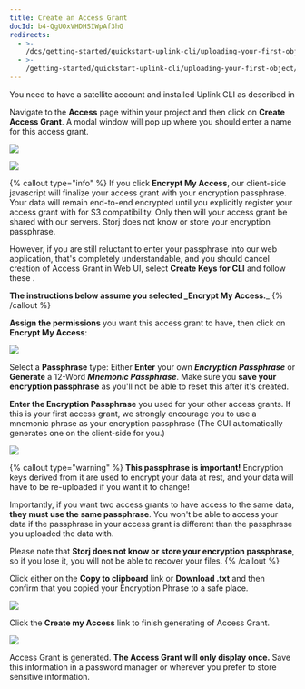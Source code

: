 ```yaml
---
title: Create an Access Grant
docId: b4-QgUOxVHDHSIWpAf3hG
redirects:
  - >-
    /dcs/getting-started/quickstart-uplink-cli/uploading-your-first-object/create-first-access-grant
  - >-
    /getting-started/quickstart-uplink-cli/uploading-your-first-object/create-first-access-grant
---
```


You need to have a satellite account and installed Uplink CLI as described in [](docId:TbMdOGCAXNWyPpQmH6EOq)

Navigate to the **Access** page within your project and then click on **Create Access Grant**. A modal window will pop up where you should enter a name for this access grant.

![](https://archbee-image-uploads.s3.amazonaws.com/kv3plx2xmXcUGcVl4Lttj/tDPWIcmlm5DNtndvZZ-oi_create-access-1.png)

![](https://archbee-image-uploads.s3.amazonaws.com/kv3plx2xmXcUGcVl4Lttj/empZoglAtQ5qKj1VJRPj1_create-access-2.png)

{% callout type="info"  %}
If you click **Encrypt My Access**, our client-side javascript will finalize your access grant with your encryption passphrase. Your data will remain end-to-end encrypted until you explicitly register your access grant with [](docId:AsyYcUJFbO1JI8-Tu8tW3) for S3 compatibility. Only then will your access grant be shared with our servers. Storj does not know or store your encryption passphrase.

However, if you are still reluctant to enter your passphrase into our web application, that's completely understandable, and you should cancel creation of Access Grant in Web UI, select **Create Keys for CLI** and follow these [](docId:OXSINcFRuVMBacPvswwNU).

**The instructions below assume you selected \_Encrypt My Access.**\_
{% /callout %}

**Assign the permissions** you want this access grant to have, then click on **Encrypt My Access**:

![](https://archbee-image-uploads.s3.amazonaws.com/kv3plx2xmXcUGcVl4Lttj/0uBSt2BPz_u4bP9mCtKyN_create-access-3.png)

Select a **Passphrase** type: Either **Enter** your own **_Encryption Passphrase_** or **Generate** a 12-Word **_Mnemonic Passphrase_**. Make sure you **save your encryption passphrase** as you'll not be able to reset this after it's created.

**Enter the Encryption Passphrase** you used for your other access grants. If this is your first access grant, we strongly encourage you to use a mnemonic phrase as your encryption passphrase (The GUI automatically generates one on the client-side for you.)

![](https://archbee-image-uploads.s3.amazonaws.com/kv3plx2xmXcUGcVl4Lttj/yjlB4DU8MBNHzdSohxzUN_create-access-4.png)

{% callout type="warning"  %}
**This passphrase is important!** Encryption keys derived from it are used to encrypt your data at rest, and your data will have to be re-uploaded if you want it to change!

Importantly, if you want two access grants to have access to the same data, **they must use the same passphrase**. You won't be able to access your data if the passphrase in your access grant is different than the passphrase you uploaded the data with.

Please note that **Storj does not know or store your encryption passphrase**, so if you lose it, you will not be able to recover your files.
{% /callout %}

Click either on the **Copy to clipboard** link or **Download .txt** and then confirm that you copied your Encryption Phrase to a safe place.

![](https://archbee-image-uploads.s3.amazonaws.com/kv3plx2xmXcUGcVl4Lttj/APMVw5JzZ74NLaYNPI7AS_create-access-5.png)

Click the **Create my Access** link to finish generating of Access Grant.

![](https://archbee-image-uploads.s3.amazonaws.com/kv3plx2xmXcUGcVl4Lttj/hmCrRyczE1pi8g7jo2GN2_create-access-6.png)

Access Grant is generated. **The Access Grant will only display once.** Save this information in a password manager or wherever you prefer to store sensitive information.&#x20;
